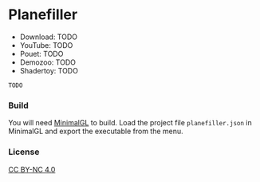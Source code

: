 # Planefiller

- Download: TODO
- YouTube: TODO
- Pouet: TODO
- Demozoo: TODO
- Shadertoy: TODO

```
TODO
```

### Build

You will need [MinimalGL](https://github.com/yosshin4004/minimal_gl) to build.
Load the project file `planefiller.json` in MinimalGL and export the executable from the menu.

### License

[CC BY-NC 4.0](./LICENSE)

